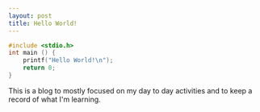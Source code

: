 ```yaml
---
layout: post
title: Hello World!
---
```


```c
#include <stdio.h>
int main () {
    printf("Hello World!\n");
    return 0;
}
```
This is a blog to mostly focused on my day to day activities and to keep a record of what I'm learning.
